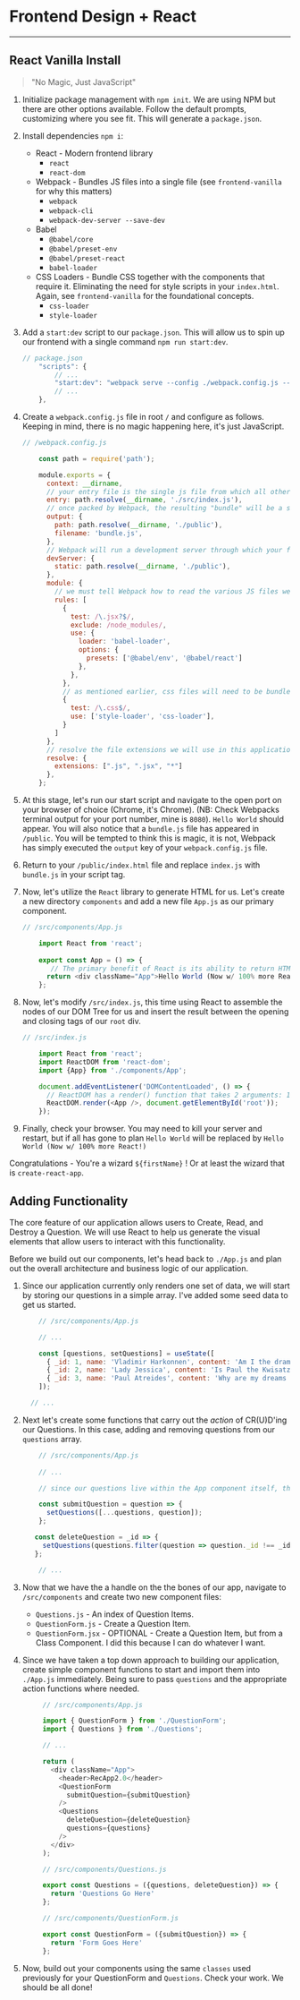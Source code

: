 # Frontend Design + React
---

## React Vanilla Install

> "No Magic, Just JavaScript"

1. Initialize package management with `npm init`. We are using NPM but there are other options available. Follow the default prompts, customizing where you see fit. This will generate a `package.json`.

2. Install dependencies `npm i`:
    - React - Modern frontend library
      - `react`
      - `react-dom`
    - Webpack - Bundles JS files into a single file (see `frontend-vanilla` for why this matters)
      - `webpack`
      - `webpack-cli`
      - `webpack-dev-server --save-dev`
    - Babel
      - `@babel/core`
      - `@babel/preset-env`
      - `@babel/preset-react`
      - `babel-loader`
    - CSS Loaders - Bundle CSS together with the components that require it. Eliminating the need for style scripts in your `index.html`. Again, see `frontend-vanilla` for the foundational concepts. 
      - `css-loader`
      - `style-loader`

3. Add a `start:dev` script to our `package.json`. This will allow us to spin up our frontend with a single command `npm run start:dev`. 

    ~~~js
    // package.json
        "scripts": {
            // ...
            "start:dev": "webpack serve --config ./webpack.config.js --mode development",
            // ...
        },
    ~~~
    
4. Create a `webpack.config.js` file in root `/` and configure as follows. Keeping in mind, there is no magic happening here, it's just JavaScript.

    ~~~js
    // /webpack.config.js

        const path = require('path');

        module.exports = {
          context: __dirname,
          // your entry file is the single js file from which all others will be accessed, think of it like a root node. 
          entry: path.resolve(__dirname, './src/index.js'),
          // once packed by Webpack, the resulting "bundle" will be a single, publicly accessible file.
          output: {
            path: path.resolve(__dirname, './public'),
            filename: 'bundle.js',
          },
          // Webpack will run a development server through which your files will be viewable in the browser. The server will find your application's JS bundle in ./public.
          devServer: {
            static: path.resolve(__dirname, './public'),
          },
          module: {
            // we must tell Webpack how to read the various JS files we create. since React uses a special flavor of JS we know as JSX, it must be translated into the most basic JS syntax. This is true of some features of newer JS versions as well such as ES2021^. 
            rules: [
              {
                test: /\.jsx?$/,
                exclude: /node_modules/,
                use: {
                  loader: 'babel-loader',
                  options: {
                    presets: ['@babel/env', '@babel/react']
                  },
                },
              },
              // as mentioned earlier, css files will need to be bundled via our style loaders.
              { 
                test: /\.css$/,
                use: ['style-loader', 'css-loader'],
              }
            ]
          },
          // resolve the file extensions we will use in this application.
          resolve: {
            extensions: [".js", ".jsx", "*"]
          },
        };

    ~~~


5. At this stage, let's run our start script and navigate to the open port on your browser of choice (Chrome, it's Chrome). (NB: Check Webpacks terminal output for your port number, mine is `8080`). `Hello World` should appear. You will also notice that a `bundle.js` file has appeared in `/public`. You will be tempted to think this is magic, it is not, Webpack has simply executed the `output` key of your `webpack.config.js` file.

6. Return to your `/public/index.html` file and replace `index.js` with `bundle.js` in your script tag. 

7. Now, let's utilize the `React` library to generate HTML for us. Let's create a new directory `components` and add a new file `App.js` as our primary component.

    ~~~js
    // /src/components/App.js

        import React from 'react';
       
        export const App = () => {
           // The primary benefit of React is its ability to return HTML elements from JS functions, abstracting away the likes of `document.append()`.
          return <div className="App">Hello World (Now w/ 100% more React!)</div>
        };

    ~~~


8.  Now, let's modify `/src/index.js`, this time using React to assemble the nodes of our DOM Tree for us and insert the result between the opening and closing tags of our `root` div.  

    ~~~js
    // /src/index.js

        import React from 'react';
        import ReactDOM from 'react-dom';
        import {App} from './components/App';

        document.addEventListener('DOMContentLoaded', () => {
          // ReactDOM has a render() function that takes 2 arguments: 1. A single JSX element from which all of our other JSX elements will extend, and 2. a single HTML element within which our JSX element will be inserted. 
          ReactDOM.render(<App />, document.getElementById('root'));
        });

    ~~~

9.  Finally, check your browser. You may need to kill your server and restart, but if all has gone to plan `Hello World` will be replaced by `Hello World (Now w/ 100% more React!)` 

Congratulations - You're a wizard `${firstName}` ! Or at least the wizard that is `create-react-app`. 

## Adding Functionality

The core feature of our application allows users to Create, Read, and Destroy a Question. We will use React to help us generate the visual elements that allow users to interact with this functionality. 

Before we build out our components, let's head back to `./App.js` and plan out the overall architecture and business logic of our application.

1. Since our application currently only renders one set of data, we will start by storing our questions in a simple array. I've added some seed data to get us started.

      ~~~js
          // /src/components/App.js

          // ...

          const [questions, setQuestions] = useState([
            { _id: 1, name: 'Vladimir Harkonnen', content: 'Am I the drama?' },
            { _id: 2, name: 'Lady Jessica', content: 'Is Paul the Kwisatz Haderach?' },
            { _id: 3, name: 'Paul Atreides', content: 'Why are my dreams so sandy?' },
          ]);

        // ...

      ~~~


2. Next let's create some functions that carry out the *action* of CR(U)D'ing our Questions. In this case, adding and removing questions from our `questions` array.  

      ~~~js
          // /src/components/App.js
          
          // ...

          // since our questions live within the App component itself, there is no need for a READ action.

          const submitQuestion = question => {
            setQuestions([...questions, question]);
          };

         const deleteQuestion = _id => {
           setQuestions(questions.filter(question => question._id !== _id));
         };

          // ...

      ~~~

3. Now that we have the a handle on the the bones of our app, navigate to `/src/components` and create two new component files:
   - `Questions.js` - An index of Question Items.
   - `QuestionForm.js` - Create a Question Item. 
   - `QuestionForm.jsx` - OPTIONAL - Create a Question Item, but from a Class Component. I did this because I can do whatever I want.

4. Since we have taken a top down approach to building our application, create simple component functions to start and import them into `./App.js` immediately. Being sure to pass `questions` and the appropriate action functions where needed. 

    ~~~js
         // /src/components/App.js

         import { QuestionForm } from './QuestionForm';
         import { Questions } from './Questions';

         // ...

         return (
           <div className="App">
             <header>RecApp2.0</header>
             <QuestionForm 
               submitQuestion={submitQuestion}
             />
             <Questions 
               deleteQuestion={deleteQuestion}
               questions={questions}
             />
           </div>
         );

         // /src/components/Questions.js

         export const Questions = ({questions, deleteQuestion}) => {
           return 'Questions Go Here'
         };

         // /src/components/QuestionForm.js

         export const QuestionForm = ({submitQuestion}) => {
           return 'Form Goes Here'
         };

    ~~~

5. Now, build out your components using the same `classes` used previously for your QuestionForm and `Questions`. Check your work. We should be all done!

